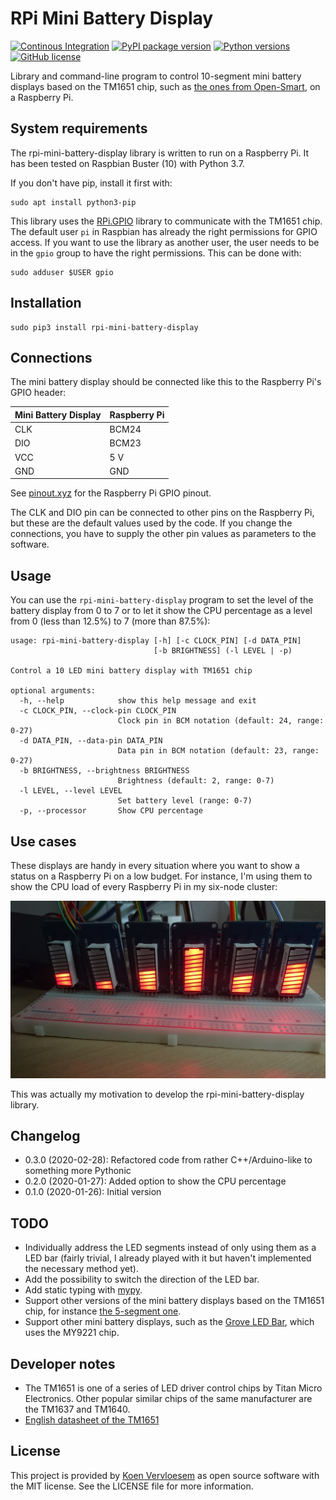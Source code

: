 # RPi Mini Battery Display

[![Continous Integration](https://github.com/koenvervloesem/rpi-mini-battery-display/workflows/Tests/badge.svg)](https://github.com/koenvervloesem/rpi-mini-battery-display/actions)
[![PyPI package version](https://img.shields.io/pypi/v/rpi-mini-battery-display.svg)](https://pypi.org/project/rpi-mini-battery-display)
[![Python versions](https://img.shields.io/pypi/pyversions/rpi-mini-battery-display.svg)](https://www.python.org)
[![GitHub license](https://img.shields.io/github/license/koenvervloesem/rpi-mini-battery-display.svg)](https://github.com/koenvervloesem/rpi-mini-battery-display/blob/master/LICENSE)

Library and command-line program to control 10-segment mini battery displays based on the TM1651 chip, such as [the ones from Open-Smart](https://aliexpress.com/item/32789343210.html), on a Raspberry Pi.

## System requirements

The rpi-mini-battery-display library is written to run on a Raspberry Pi. It has been tested on Raspbian Buster (10) with Python 3.7.

If you don't have pip, install it first with:

```shell
sudo apt install python3-pip
```

This library uses the [RPi.GPIO](https://pypi.org/project/RPi.GPIO/) library to communicate with the TM1651 chip. The default user `pi` in Raspbian has already the right permissions for GPIO access. If you want to use the library as another user, the user needs to be in the `gpio` group to have the right permissions. This can be done with:

```shell
sudo adduser $USER gpio
```

## Installation

```shell
sudo pip3 install rpi-mini-battery-display
```

## Connections

The mini battery display should be connected like this to the Raspberry Pi's GPIO header:

Mini Battery Display | Raspberry Pi
-------------------- | ------------
CLK                  | BCM24
DIO                  | BCM23
VCC                  | 5 V
GND                  | GND

See [pinout.xyz](https://pinout.xyz/) for the Raspberry Pi GPIO pinout.

The CLK and DIO pin can be connected to other pins on the Raspberry Pi, but these are the default values used by the code. If you change the connections, you have to supply the other pin values as parameters to the software.

## Usage

You can use the `rpi-mini-battery-display` program to set the level of the battery display from 0 to 7 or to let it show the CPU percentage as a level from 0 (less than 12.5%) to 7 (more than 87.5%):

```shell
usage: rpi-mini-battery-display [-h] [-c CLOCK_PIN] [-d DATA_PIN]
                                [-b BRIGHTNESS] (-l LEVEL | -p)

Control a 10 LED mini battery display with TM1651 chip

optional arguments:
  -h, --help            show this help message and exit
  -c CLOCK_PIN, --clock-pin CLOCK_PIN
                        Clock pin in BCM notation (default: 24, range: 0-27)
  -d DATA_PIN, --data-pin DATA_PIN
                        Data pin in BCM notation (default: 23, range: 0-27)
  -b BRIGHTNESS, --brightness BRIGHTNESS
                        Brightness (default: 2, range: 0-7)
  -l LEVEL, --level LEVEL
                        Set battery level (range: 0-7)
  -p, --processor       Show CPU percentage
```

## Use cases

These displays are handy in every situation where you want to show a status on a Raspberry Pi on a low budget. For instance, I'm using them to show the CPU load of every Raspberry Pi in my six-node cluster:

![Six displays](https://github.com/koenvervloesem/rpi-mini-battery-display/raw/master/six-displays.jpg)

This was actually my motivation to develop the rpi-mini-battery-display library.

## Changelog

* 0.3.0 (2020-02-28): Refactored code from rather C++/Arduino-like to something more Pythonic
* 0.2.0 (2020-01-27): Added option to show the CPU percentage
* 0.1.0 (2020-01-26): Initial version

## TODO

* Individually address the LED segments instead of only using them as a LED bar (fairly trivial, I already played with it but haven't implemented the necessary method yet).
* Add the possibility to switch the direction of the LED bar.
* Add static typing with [mypy](http://mypy-lang.org/).
* Support other versions of the mini battery displays based on the TM1651 chip, for instance [the 5-segment one](https://aliexpress.com/item/2025558433.html).
* Support other mini battery displays, such as the [Grove LED Bar](https://wiki.seeedstudio.com/Grove-LED_Bar/), which uses the MY9221 chip.

## Developer notes

* The TM1651 is one of a series of LED driver control chips by Titan Micro Electronics. Other popular similar chips of the same manufacturer are the TM1637 and TM1640.
* [English datasheet of the TM1651](http://aitendo3.sakura.ne.jp/aitendo_data/product_img/ic/LED-driver/TM1651_%20V1.2/TM1651_V1.1_EN.pdf)

## License

This project is provided by [Koen Vervloesem](mailto:koen@vervloesem.eu) as open source software with the MIT license. See the LICENSE file for more information.
